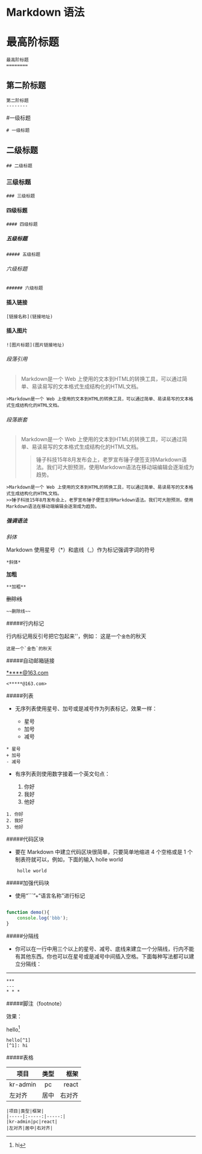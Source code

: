 # Markdown 语法
最高阶标题
========

```
最高阶标题
========
```

第二阶标题
--------

```
第二阶标题
--------
```

#一级标题
```
# 一级标题
```

## 二级标题
```
## 二级标题
```

### 三级标题
```
### 三级标题
```

#### 四级标题
```
#### 四级标题
```

##### 五级标题
```
##### 五级标题
```
###### 六级标题
```
###### 六级标题
```

#### 插入链接

```
[链接名称](链接地址)
```

#### 插入图片

```
![图片标题](图片链接地址)
```

###### 段落引用

>Markdown是一个 Web 上使用的文本到HTML的转换工具，可以通过简单、易读易写的文本格式生成结构化的HTML文档。

```
>Markdown是一个 Web 上使用的文本到HTML的转换工具，可以通过简单、易读易写的文本格式生成结构化的HTML文档。
```

###### 段落嵌套

>Markdown是一个 Web 上使用的文本到HTML的转换工具，可以通过简单、易读易写的文本格式生成结构化的HTML文档。
>>锤子科技15年8月发布会上，老罗宣布锤子便签支持Markdown语法。我们可大胆预测，使用Markdown语法在移动端编辑会逐渐成为趋势。

```
>Markdown是一个 Web 上使用的文本到HTML的转换工具，可以通过简单、易读易写的文本格式生成结构化的HTML文档。
>>锤子科技15年8月发布会上，老罗宣布锤子便签支持Markdown语法。我们可大胆预测，使用Markdown语法在移动端编辑会逐渐成为趋势。
```


##### 强调语法
*斜体*

Markdown 使用星号（*）和底线（_）作为标记强调字词的符号

```
*斜体*
```

**加粗**

```
**加粗**

```

~~删除线~~

```
~~删除线~~
```

#####行内标记

行内标记用反引号把它包起来''，例如：
这是一个`金色`的秋天
```
这是一个`金色`的秋天
```
#####自动邮箱链接

<*****@163.com>

```
<*****@163.com>
```


#####列表

* 无序列表使用星号、加号或是减号作为列表标记，效果一样：

    * 星号
    + 加号
    - 减号

```
* 星号
+ 加号
- 减号
```

* 有序列表则使用数字接着一个英文句点：

    1. 你好
    2. 我好
    3. 他好

```
1. 你好
2. 我好
3. 他好

```
#####代码区块

* 要在 Markdown 中建立代码区块很简单，只要简单地缩进 4 个空格或是 1 个制表符就可以，例如，下面的输入
    holle world

```
    holle world
```

#####加强代码块
* 使用“```”+“语言名称”进行标记

```javascript

function demo(){
    console.log('bbb');
}

```


#####分隔线
* 你可以在一行中用三个以上的星号、减号、底线来建立一个分隔线，行内不能有其他东西。你也可以在星号或是减号中间插入空格。下面每种写法都可以建立分隔线：


---

```
***
---
* * *
```

#####脚注（footnote）

效果：


hello[^1]   
[^1]: hi
```
hello[^1]   
[^1]: hi
```

#####表格

|项目|类型|框架|
|-----|:-----:|-----:|
|kr-admin|pc|react|
|左对齐|居中|右对齐|

```
|项目|类型|框架|
|-----|:-----:|-----:|
|kr-admin|pc|react|
|左对齐|居中|右对齐|
```
